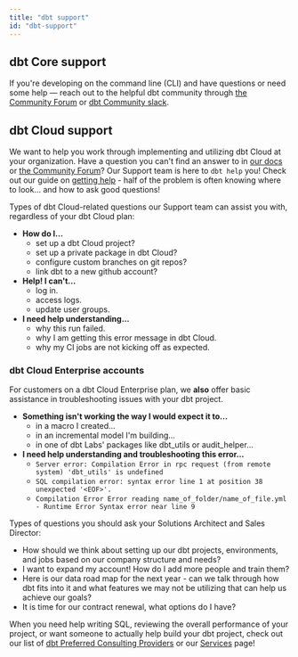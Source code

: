 ```yaml
---
title: "dbt support"
id: "dbt-support"
---
```


## dbt Core support

If you're developing on the command line (CLI) and have questions or need some help &mdash; reach out to the helpful dbt community through [the Community Forum](https://discourse.getdbt.com/) or [dbt Community slack](https://www.getdbt.com/community/join-the-community/).

## dbt Cloud support

We want to help you work through implementing and utilizing dbt Cloud at your organization. Have a question you can't find an answer to in [our docs](https://docs.getdbt.com/) or [the Community Forum](https://discourse.getdbt.com/)? Our Support team is here to `dbt help` you!
Check out our guide on [getting help](/community/resources/getting-help) - half of the problem is often knowing where to look... and how to ask good questions!

Types of dbt Cloud-related questions our Support team can assist you with, regardless of your dbt Cloud plan:
- **How do I...**
    - set up a dbt Cloud project?
    - set up a private package in dbt Cloud?
    - configure custom branches on git repos?
    - link dbt to a new github account?
- **Help! I can't...**
    - log in.
    - access logs.
    - update user groups.
- **I need help understanding...**
    - why this run failed.
    - why I am getting this error message in dbt Cloud.
    - why my CI jobs are not kicking off as expected.


### dbt Cloud Enterprise accounts

For customers on a dbt Cloud Enterprise plan, we **also** offer basic assistance in troubleshooting issues with your dbt project.  
- **Something isn't working the way I would expect it to...**
    - in a macro I created...
    - in an incremental model I'm building...
    - in one of dbt Labs' packages like dbt_utils or audit_helper...
- **I need help understanding and troubleshooting this error...**
    - `Server error: Compilation Error in rpc request (from remote system)
    'dbt_utils' is undefined`
    - `SQL compilation error: syntax error line 1 at position 38 unexpected '<EOF>'.`
    - `Compilation Error Error reading name_of_folder/name_of_file.yml - Runtime Error Syntax
        error near line 9`

Types of questions you should ask your Solutions Architect and Sales Director:
- How should we think about setting up our dbt projects, environments, and jobs based on our company structure and needs?
- I want to expand my account! How do I add more people and train them?
- Here is our data road map for the next year - can we talk through how dbt fits into it and what features we may not be utilizing that can help us achieve our goals?
- It is time for our contract renewal, what options do I have?


When you need help writing SQL, reviewing the overall performance of your project, or want someone to actually help build your dbt project, check out our list of [dbt Preferred Consulting Providers](https://www.getdbt.com/ecosystem/) or our [Services](https://www.getdbt.com/dbt-labs/services/) page!
